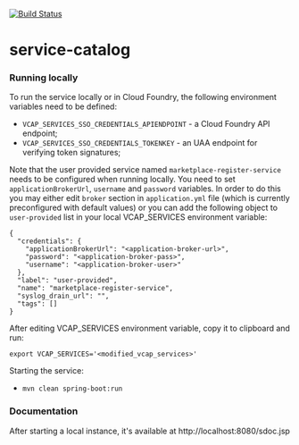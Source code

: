 [![Build Status](https://travis-ci.org/trustedanalytics/service-catalog.svg?branch=master)](https://travis-ci.org/trustedanalytics/service-catalog)

service-catalog
===============

### Running locally
To run the service locally or in Cloud Foundry, the following environment variables need to be defined:

* `VCAP_SERVICES_SSO_CREDENTIALS_APIENDPOINT` - a Cloud Foundry API endpoint;
* `VCAP_SERVICES_SSO_CREDENTIALS_TOKENKEY` - an UAA endpoint for verifying token signatures;

Note that the user provided service named `marketplace-register-service` needs to be configured when running locally.
You need to set `applicationBrokerUrl`, `username` and `password` variables. In order to do this you may either edit `broker` section in `application.yml` file (which is currently preconfigured with default values) or you can add the following object to `user-provided` list in your local VCAP_SERVICES environment variable:

```
{
  "credentials": {
    "applicationBrokerUrl": "<application-broker-url>",
    "password": "<application-broker-pass>",
    "username": "<application-broker-user>"
  },
  "label": "user-provided",
  "name": "marketplace-register-service",
  "syslog_drain_url": "",
  "tags": []
}
```

After editing VCAP_SERVICES environment variable, copy it to clipboard and run:
```
export VCAP_SERVICES='<modified_vcap_services>'
```

Starting the service:

* `mvn clean spring-boot:run`

### Documentation
After starting a local instance, it's available at http://localhost:8080/sdoc.jsp
